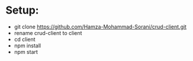 # Setup: 
- git clone https://github.com/Hamza-Mohammad-Sorani/crud-client.git
- rename crud-client to client
- cd client
- npm install
- npm start
